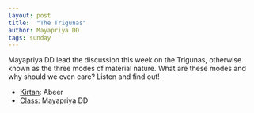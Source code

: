 ```yaml
---
layout: post
title:  "The Trigunas"
author: Mayapriya DD
tags: sunday
---
```


Mayapriya DD lead the discussion this week on the Trigunas, otherwise known as the three modes of material nature. What are these modes and why should we even care? Listen and find out!

- [Kirtan](https://s3.amazonaws.com/beginningbhakti/2013-11-03-The-Trigunas/Abeer.Kirtan.mp3): Abeer
- [Class](https://s3.amazonaws.com/beginningbhakti/2013-11-03-The-Trigunas/MayapriyaDD.Class.mp3): Mayapriya DD

